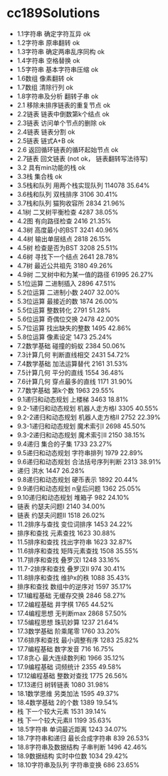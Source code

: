# cc189Solutions
- 1.1字符串	确定字符互异 ok
- 1.2字符串	原串翻转 ok
- 1.3字符串	确定两串乱序同构 ok
- 1.4字符串	空格替换 ok
- 1.5字符串	基本字符串压缩 ok
- 1.6数组	像素翻转 ok
- 1.7数组	清除行列 ok
- 1.8字符串及分析	翻转子串 ok
- 2.1 移除未排序链表的重复节点 ok
- 2.2链表	链表中倒数第k个结点 ok
- 2.3链表	访问单个节点的删除 ok
- 2.4链表	链表分割 ok
- 2.5链表	链式A+B ok
- 2.6 返回循环链表的循环起始节点 ok
- 2.7链表	回文链表 (not ok， 链表翻转写法待写)
- 3.2 具有min功能的栈 ok
- 3.3栈	集合栈 ok
- 3.5栈和队列	用两个栈实现队列	114078	35.64%
- 3.6栈和队列	双栈排序	3106	30.41%
- 3.7栈和队列	猫狗收容所	2834	21.96%
- 4.1树	二叉树平衡检查	4287	38.05%
- 4.2图	有向路径检查	2416	21.35%
- 4.3树	高度最小的BST	3241	40.96%
- 4.4树	输出单层结点	2818	26.15%
- 4.5树	检查是否为BST	3208	25.51%
- 4.6树	寻找下一个结点	2641	28.78%
- 4.7树	最近公共祖先	3180	49.26%
- 4.9树	二叉树中和为某一值的路径	61995	26.27%
- 5.1位运算	二进制插入	2896	47.51%
- 5.2位运算	二进制小数	2407	32.00%
- 5.3位运算	最接近的数	1874	26.00%
- 5.5位运算	整数转化	2791	51.28%
- 5.6位运算	奇偶位交换	2478	42.00%
- 5.7位运算	找出缺失的整数	1495	42.86%
- 5.8位运算	像素设定	1473	25.24%
- 7.2数学基础	碰撞的蚂蚁	2384	50.06%
- 7.3计算几何	判断直线相交	2431	54.72%
- 7.4数学基础	加法运算替代	2161	31.53%
- 7.5计算几何	平分的直线	1554	36.48%
- 7.6计算几何	穿点最多的直线	1171	31.90%
- 7.7数学基础	第k个数	1963	29.55%
- 9.1递归和动态规划	上楼梯	3463	18.81%
- 9.2-1递归和动态规划	机器人走方格I	3305	40.55%
- 9.2-2递归和动态规划	机器人走方格II	2752	22.39%
- 9.3-1递归和动态规划	魔术索引I	2698	45.50%
- 9.3-2递归和动态规划	魔术索引II	2150	38.15%
- 9.4递归	集合的子集	1733	23.27%
- 9.5递归和动态规划	字符串排列	1979	22.89%
- 9.6递归和动态规划	合法括号序列判断	2313	38.91%
- 递归	洪水	1447	26.28%
- 9.8递归和动态规划	硬币表示	1892	20.44%
- 9.9递归和动态规划	n皇后问题	1362	25.05%
- 9.10递归和动态规划	堆箱子	982	24.10%
- 链表	约瑟夫问题I	2140	34.00%
- 链表	约瑟夫问题II	1518	26.02%
- 11.2排序与查找	变位词排序	1453	24.22%
- 排序和查找	元素查找	1623	30.88%
- 11.5排序和查找	找出字符串	1623	32.87%
- 11.6排序和查找	矩阵元素查找	1508	35.55%
- 11.7排序和查找	叠罗汉I	1248	33.16%
- 11.7-2排序和查找	叠罗汉II	974	30.41%
- 11.8排序和查找	维护x的秩	1088	35.43%
- 排序和查找	数组中的逆序对	1597	35.17%
- 17.1编程基础	无缓存交换	2846	58.27%
- 17.2编程基础	井字棋	1765	44.52%
- 17.4编程思想	无判断max	2868	57.50%
- 17.5编程思想	珠玑妙算	1237	21.64%
- 17.3数学基础	阶乘尾零	1760	33.20%
- 17.6排序和查找	最小调整有序	1283	25.82%
- 17.7编程基础	数字发音	716	16.75%
- 17.8贪心	最大连续数列和	1966	35.12%
- 17.9编程基础	词频统计	2355	49.58%
- 17.12编程基础	整数对查找	1775	26.56%
- 17.13递归	树转链表	1080	31.98%
- 18.1数学思维	另类加法	1595	49.37%
- 18.4数学基础	2的个数	1389	19.54%
- 栈	下一个较大元素	1531	39.14%
- 栈	下一个较大元素II	1199	35.63%
- 18.5字符串	单词最近距离	1243	34.07%
- 18.7字符串和递归	最长合成字符串	839	26.53%
- 18.8字符串及数据结构	子串判断	1496	42.46%
- 18.9数据结构	实时中位数	1034	29.42%
- 18.10字符串及队列	字符串变换	686	23.65%